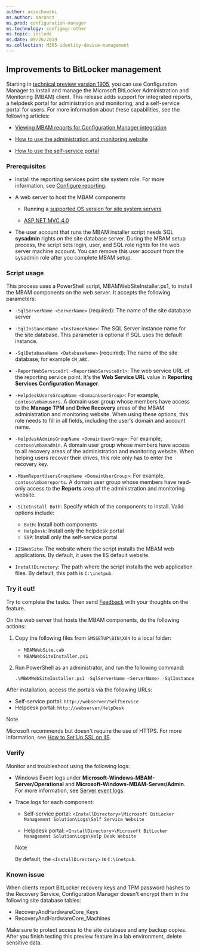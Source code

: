 ```yaml
---
author: aczechowski
ms.author: aaroncz
ms.prod: configuration-manager
ms.technology: configmgr-other
ms.topic: include
ms.date: 09/26/2019
ms.collection: M365-identity-device-management
---
```


## <a name="bkmk_bitlocker"></a> Improvements to BitLocker management

<!--3601034-->

Starting in [technical preview version 1905](/sccm/core/get-started/2019/technical-preview-1905#bkmk_bitlocker), you can use Configuration Manager to install and manage the Microsoft BitLocker Administration and Monitoring (MBAM) client. This release adds support for integrated reports, a helpdesk portal for administration and monitoring, and a self-service portal for users. For more information about these capabilities, see the following articles:

- [Viewing MBAM reports for Configuration Manager integration](https://docs.microsoft.com/microsoft-desktop-optimization-pack/mbam-v25/viewing-mbam-25-reports-for-the-configuration-manager-integration-topology)

- [How to use the administration and monitoring website](https://docs.microsoft.com/microsoft-desktop-optimization-pack/mbam-v25/how-to-use-the-administration-and-monitoring-website)

- [How to use the self-service portal](https://docs.microsoft.com/microsoft-desktop-optimization-pack/mbam-v25/how-to-use-the-self-service-portal-to-regain-access-to-a-computer-mbam-25)

### Prerequisites

- Install the reporting services point site system role. For more information, see [Configure reporting](/sccm/core/servers/manage/configuring-reporting).

- A web server to host the MBAM components

  - Running a [supported OS version for site system servers](/sccm/core/plan-design/configs/supported-operating-systems-for-site-system-servers)

  - [ASP.NET MVC 4.0](https://docs.microsoft.com/aspnet/mvc/mvc4)

- The user account that runs the MBAM installer script needs SQL **sysadmin** rights on the site database server. During the MBAM setup process, the script sets login, user, and SQL role rights for the web server machine account. You can remove this user account from the sysadmin role after you complete MBAM setup.

### Script usage

This process uses a PowerShell script, MBAMWebSiteInstaller.ps1, to install the MBAM components on the web server. It accepts the following parameters:

- `-SqlServerName <ServerName>` (required): The name of the site database server

- `-SqlInstanceName <InstanceName>`: The SQL Server instance name for the site database. This parameter is optional if SQL uses the default instance.

- `-SqlDatabaseName <DatabaseName>` (required): The name of the site database, for example `CM_ABC`.

- `-ReportWebServiceUrl <ReportWebServiceUrl>`: The web service URL of the reporting service point. It's the **Web Service URL** value in **Reporting Services Configuration Manager**.

- `-HelpdeskUsersGroupName <DomainUserGroup>`: For example, `contoso\mbamusers`. A domain user group whose members have access to the **Manage TPM** and **Drive Recovery** areas of the MBAM administration and monitoring website. When using these options, this role needs to fill in all fields, including the user's domain and account name.

- `-HelpdeskAdminsGroupName <DomainUserGroup>`: For example, `contoso\mbamadmin`. A domain user group whose members have access to all recovery areas of the administration and monitoring website. When helping users recover their drives, this role only has to enter the recovery key.

- `-MbamReportUsersGroupName <DomainUserGroup>`: For example, `contoso\mbamreports`. A domain user group whose members have read-only access to the **Reports** area of the administration and monitoring website.

- `-SiteInstall Both`: Specify which of the components to install. Valid options include:
  - `Both`: Install both components
  - `HelpDesk`: Install only the helpdesk portal
  - `SSP`: Install only the self-service portal

- `IISWebSite`: The website where the script installs the MBAM web applications. By default, it uses the IIS default website.

- `InstallDirectory`: The path where the script installs the web application files. By default, this path is `C:\inetpub`.

### Try it out!

Try to complete the tasks. Then send [Feedback](/sccm/core/understand/find-help#product-feedback) with your thoughts on the feature.

On the web server that hosts the MBAM components, do the following actions:

1. Copy the following files from `SMSSETUP\BIN\X64` to a local folder:

    - `MBAMWebSite.cab`
    - `MBAMWebSiteInstaller.ps1`

1. Run PowerShell as an administrator, and run the following command:

    ``` PowerShell
    .\MBAMWebSiteInstaller.ps1 -SqlServerName <ServerName> -SqlInstanceName <InstanceName> -SqlDatabaseName <DatabaseName> -ReportWebServiceUrl <ReportWebServiceUrl> -HelpdeskUsersGroupName <DomainUserGroup> -HelpdeskAdminsGroupName <DomainUserGroup> -MbamReportUsersGroupName <DomainUserGroup> -SiteInstall Both
    ```

After installation, access the portals via the following URLs:

- Self-service portal: `http://webserver/SelfService`
- Helpdesk portal: `http://webserver/HelpDesk`

> [!NOTE]
> Microsoft recommends but doesn't require the use of HTTPS. For more information, see [How to Set Up SSL on IIS](https://docs.microsoft.com/iis/manage/configuring-security/how-to-set-up-ssl-on-iis).

### Verify

Monitor and troubleshoot using the following logs:

- Windows Event logs under **Microsoft-Windows-MBAM-Server/Operational** and **Microsoft-Windows-MBAM-Server/Admin**. For more information, see [Server event logs](https://docs.microsoft.com/microsoft-desktop-optimization-pack/mbam-v25/server-event-logs).

- Trace logs for each component:

  - Self-service portal: `<InstallDirectory>\Microsoft BitLocker Management Solution\Logs\Self Service Website`

  - Helpdesk portal: `<InstallDirectory>\Microsoft BitLocker Management Solution\Logs\Help Desk Website`

  > [!NOTE]
  > By default, the `<InstallDirectory>` is `C:\inetpub`.

### Known issue

<!-- 4639466 -->

When clients report BitLocker recovery keys and TPM password hashes to the Recovery Service, Configuration Manager doesn't encrypt them in the following site database tables:

- RecoveryAndHardwareCore_Keys
- RecoveryAndHardwareCore_Machines

Make sure to protect access to the site database and any backup copies. After you finish testing this preview feature in a lab environment, delete sensitive data.
